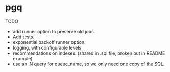 # pgq

TODO
- add runner option to preserve old jobs.
- Add tests.
- exponential backoff runner option.
- logging, with configurable levels
- recommendations on indexes. (shared in .sql file, broken out in README example)
- use an IN query for queue_name, so we only need one copy of the SQL.
